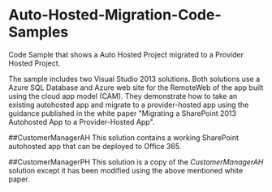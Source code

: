 Auto-Hosted-Migration-Code-Samples
==================================

Code Sample that shows a Auto Hosted Project migrated to a Provider Hosted Project.

The sample includes two Visual Studio 2013 solutions. Both solutions use a Azure SQL Database and Azure web site for the RemoteWeb of the app built using the cloud app model (CAM). They demonstrate how to take an existing autohosted app and migrate to a provider-hosted app using the guidance published in the white paper "Migrating a SharePoint 2013 Autohosted App to a Provider-Hosted App".

##CustomerManagerAH
This solution contains a working SharePoint autohosted app that can be deployed to Office 365.

##CustomerManagerPH
This solution is a copy of the *CustomerManagerAH* solution except it has been modified using the above mentioned white paper.